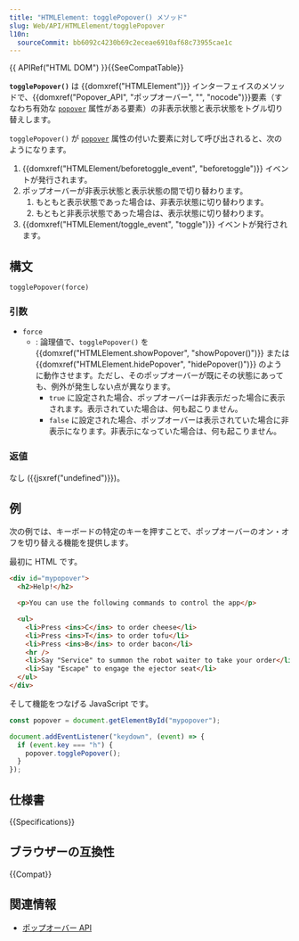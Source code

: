 ```yaml
---
title: "HTMLElement: togglePopover() メソッド"
slug: Web/API/HTMLElement/togglePopover
l10n:
  sourceCommit: bb6092c4230b69c2eceae6910af68c73955cae1c
---
```


{{ APIRef("HTML DOM") }}{{SeeCompatTable}}

**`togglePopover()`** は {{domxref("HTMLElement")}} インターフェイスのメソッドで、{{domxref("Popover_API", "ポップオーバー", "", "nocode")}}要素（すなわち有効な [`popover`](/ja/docs/Web/HTML/Global_attributes/popover) 属性がある要素）の非表示状態と表示状態をトグル切り替えします。

`togglePopover()` が [`popover`](/ja/docs/Web/HTML/Global_attributes/popover) 属性の付いた要素に対して呼び出されると、次のようになります。

1. {{domxref("HTMLElement/beforetoggle_event", "beforetoggle")}} イベントが発行されます。
2. ポップオーバーが非表示状態と表示状態の間で切り替わります。
   1. もともと表示状態であった場合は、非表示状態に切り替わります。
   2. もともと非表示状態であった場合は、表示状態に切り替わります。
3. {{domxref("HTMLElement/toggle_event", "toggle")}} イベントが発行されます。

## 構文

```js-nolint
togglePopover(force)
```

### 引数

- `force`
  - : 論理値で、`togglePopover()` を {{domxref("HTMLElement.showPopover", "showPopover()")}} または {{domxref("HTMLElement.hidePopover", "hidePopover()")}} のように動作させます。ただし、そのポップオーバーが既にその状態にあっても、例外が発生しない点が異なります。
    - `true` に設定された場合、ポップオーバーは非表示だった場合に表示されます。表示されていた場合は、何も起こりません。
    - `false` に設定された場合、ポップオーバーは表示されていた場合に非表示になります。非表示になっていた場合は、何も起こりません。

### 返値

なし ({{jsxref("undefined")}})。

## 例

次の例では、キーボードの特定のキーを押すことで、ポップオーバーのオン・オフを切り替える機能を提供します。

最初に HTML です。

```html
<div id="mypopover">
  <h2>Help!</h2>

  <p>You can use the following commands to control the app</p>

  <ul>
    <li>Press <ins>C</ins> to order cheese</li>
    <li>Press <ins>T</ins> to order tofu</li>
    <li>Press <ins>B</ins> to order bacon</li>
    <hr />
    <li>Say "Service" to summon the robot waiter to take your order</li>
    <li>Say "Escape" to engage the ejector seat</li>
  </ul>
</div>
```

そして機能をつなげる JavaScript です。

```js
const popover = document.getElementById("mypopover");

document.addEventListener("keydown", (event) => {
  if (event.key === "h") {
    popover.togglePopover();
  }
});
```

## 仕様書

{{Specifications}}

## ブラウザーの互換性

{{Compat}}

## 関連情報

- [ポップオーバー API](/ja/docs/Web/API/Popover_API)
